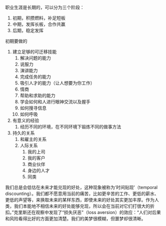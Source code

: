 职业生涯是长期的，可以分为三个阶段：

1. 初期，积攒燃料，补足短板
2. 中期，发挥长板，合作共赢
3. 后期，稳定发挥

初期要做的

1. 建立足够的可迁移技能
   1. 解决问题的能力
   2. 说服力
   3. 演讲能力
   4. 完成任务的能力
   5. 吸引人才的能力（让人想要为你工作）
   6. 情商
   7. 帮助和求助的能力
   8. 学会如何和人进行眼神交流以及握手
   9. 如何搜寻信息
   10. 如何呼吸
2. 有意义的经验
   1. 经历不同的环境，在不同环境下锻炼不同的做事方法
3. 持久的关系
   1. 和雇主的关系
   2. 人际关系
      1. 我的上司
      2. 我的客户
      3. 商业伙伴
      4. 身边的人才
      5. 同类

我们总是会低估在未来才能兑现的好处，这种现象被称为‘时间贴现’（temporal discounting）。我们都不愿意用当前的痛苦，比如更辛苦的工作、更低的薪水、更低的声望等，来换取未来的某样东西，即使未来的好处其实更加丰厚。作为人类，我们本能地不相信未来的好处能够兑现，所以会在当前对它们打很大的折扣。”克里斯还在观察中发现了“损失厌恶”（loss aversion）的效应：“人们对后果和风险看得比好的方面更加清楚。我们的美梦很模糊，但噩梦却很清晰。
